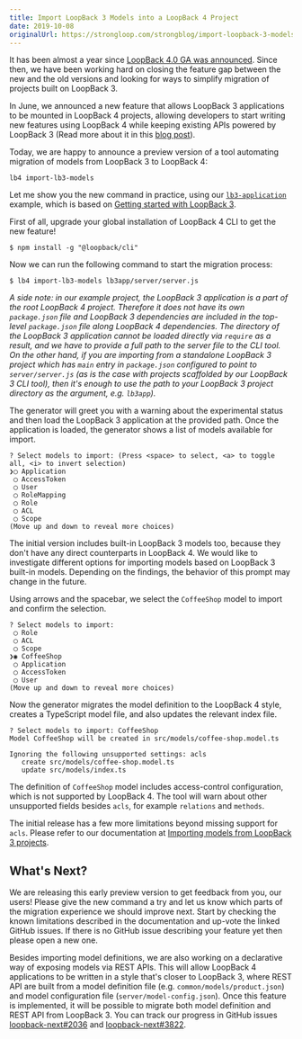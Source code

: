 ```yaml
---
title: Import LoopBack 3 Models into a LoopBack 4 Project
date: 2019-10-08
originalUrl: https://strongloop.com/strongblog/import-loopback-3-models-to-loopback-4/
---
```


It has been almost a year since
[LoopBack 4.0 GA was announced](https://strongloop.com/strongblog/loopback-4-ga).
Since then, we have been working hard on closing the feature gap between the new
and the old versions and looking for ways to simplify migration of projects
built on LoopBack 3.

<!--more-->

In June, we announced a new feature that allows LoopBack 3 applications to be
mounted in LoopBack 4 projects, allowing developers to start writing new
features using LoopBack 4 while keeping existing APIs powered by LoopBack 3
(Read more about it in this
[blog post](https://strongloop.com/strongblog/migrate-from-loopback-3-to-loopback-4/)).

Today, we are happy to announce a preview version of a tool automating migration
of models from LoopBack 3 to LoopBack 4:

```shell
lb4 import-lb3-models
```

Let me show you the new command in practice, using our
[`lb3-application`](https://github.com/strongloop/loopback-next/tree/master/examples/lb3-application)
example, which is based on
[Getting started with LoopBack 3](https://loopback.io/doc/en/lb3/Getting-started-with-LoopBack.html).

First of all, upgrade your global installation of LoopBack 4 CLI to get the new
feature!

```shell
$ npm install -g "@loopback/cli"
```

Now we can run the following command to start the migration process:

```shell
$ lb4 import-lb3-models lb3app/server/server.js
```

_A side note: in our example project, the LoopBack 3 application is a part of
the root LoopBack 4 project. Therefore it does not have its own `package.json`
file and LoopBack 3 dependencies are included in the top-level `package.json`
file along LoopBack 4 dependencies. The directory of the LoopBack 3 application
cannot be loaded directly via `require` as a result, and we have to provide a
full path to the server file to the CLI tool. On the other hand, if you are
importing from a standalone LoopBack 3 project which has `main` entry in
`package.json` configured to point to `server/server.js` (as is the case with
projects scaffolded by our LoopBack 3 CLI tool), then it's enough to use the
path to your LoopBack 3 project directory as the argument, e.g. `lb3app`)._

The generator will greet you with a warning about the experimental status and
then load the LoopBack 3 application at the provided path. Once the application
is loaded, the generator shows a list of models available for import.

```text
? Select models to import: (Press <space> to select, <a> to toggle all, <i> to invert selection)
❯◯ Application
 ◯ AccessToken
 ◯ User
 ◯ RoleMapping
 ◯ Role
 ◯ ACL
 ◯ Scope
(Move up and down to reveal more choices)
```

The initial version includes built-in LoopBack 3 models too, because they don't
have any direct counterparts in LoopBack 4. We would like to investigate
different options for importing models based on LoopBack 3 built-in models.
Depending on the findings, the behavior of this prompt may change in the future.

Using arrows and the spacebar, we select the `CoffeeShop` model to import and
confirm the selection.

```text
? Select models to import:
 ◯ Role
 ◯ ACL
 ◯ Scope
❯◉ CoffeeShop
 ◯ Application
 ◯ AccessToken
 ◯ User
(Move up and down to reveal more choices)
```

Now the generator migrates the model definition to the LoopBack 4 style, creates
a TypeScript model file, and also updates the relevant index file.

```text
? Select models to import: CoffeeShop
Model CoffeeShop will be created in src/models/coffee-shop.model.ts

Ignoring the following unsupported settings: acls
   create src/models/coffee-shop.model.ts
   update src/models/index.ts
```

The definition of `CoffeeShop` model includes access-control configuration,
which is not supported by LoopBack 4. The tool will warn about other unsupported
fields besides `acls`, for example `relations` and `methods`.

The initial release has a few more limitations beyond missing support for
`acls`. Please refer to our documentation at
[Importing models from LoopBack 3 projects](https://loopback.io/doc/en/lb4/Importing-LB3-models.html).

## What's Next?

We are releasing this early preview version to get feedback from you, our users!
Please give the new command a try and let us know which parts of the migration
experience we should improve next. Start by checking the known limitations
described in the documentation and up-vote the linked GitHub issues. If there is
no GitHub issue describing your feature yet then please open a new one.

Besides importing model definitions, we are also working on a declarative way of
exposing models via REST APIs. This will allow LoopBack 4 applications to be
written in a style that's closer to LoopBack 3, where REST API are built from a
model definition file (e.g. `common/models/product.json`) and model
configuration file (`server/model-config.json`). Once this feature is
implemented, it will be possible to migrate both model definition and REST API
from LoopBack 3. You can track our progress in GitHub issues
[loopback-next#2036](https://github.com/strongloop/loopback-next/issues/2036)
and
[loopback-next#3822](https://github.com/strongloop/loopback-next/issues/3822).
